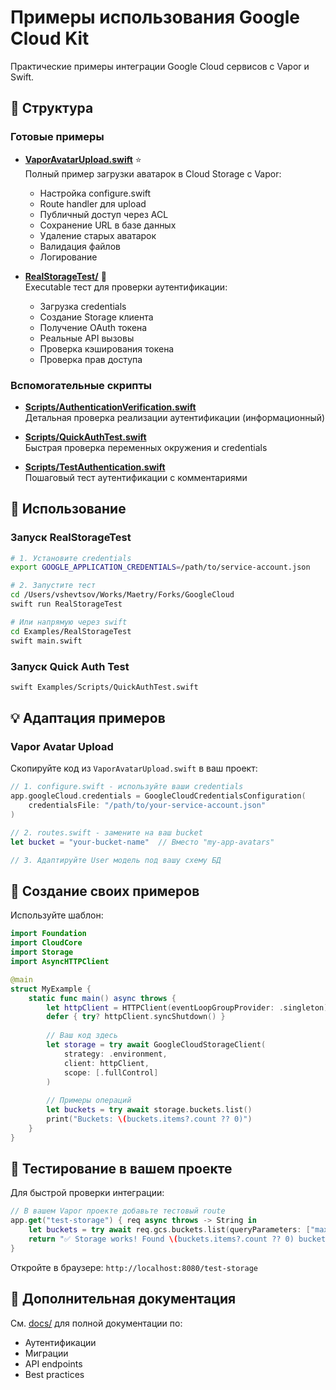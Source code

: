 # Примеры использования Google Cloud Kit

Практические примеры интеграции Google Cloud сервисов с Vapor и Swift.

## 📁 Структура

### Готовые примеры

- **[VaporAvatarUpload.swift](./VaporAvatarUpload.swift)** ⭐  
  Полный пример загрузки аватарок в Cloud Storage с Vapor:
  - Настройка configure.swift
  - Route handler для upload
  - Публичный доступ через ACL
  - Сохранение URL в базе данных
  - Удаление старых аватарок
  - Валидация файлов
  - Логирование

- **[RealStorageTest/](./RealStorageTest/)** 🧪  
  Executable тест для проверки аутентификации:
  - Загрузка credentials
  - Создание Storage клиента
  - Получение OAuth токена
  - Реальные API вызовы
  - Проверка кэширования токена
  - Проверка прав доступа

### Вспомогательные скрипты

- **[Scripts/AuthenticationVerification.swift](./Scripts/AuthenticationVerification.swift)**  
  Детальная проверка реализации аутентификации (информационный)

- **[Scripts/QuickAuthTest.swift](./Scripts/QuickAuthTest.swift)**  
  Быстрая проверка переменных окружения и credentials

- **[Scripts/TestAuthentication.swift](./Scripts/TestAuthentication.swift)**  
  Пошаговый тест аутентификации с комментариями

## 🚀 Использование

### Запуск RealStorageTest

```bash
# 1. Установите credentials
export GOOGLE_APPLICATION_CREDENTIALS=/path/to/service-account.json

# 2. Запустите тест
cd /Users/vshevtsov/Works/Maetry/Forks/GoogleCloud
swift run RealStorageTest

# Или напрямую через swift
cd Examples/RealStorageTest
swift main.swift
```

### Запуск Quick Auth Test

```bash
swift Examples/Scripts/QuickAuthTest.swift
```

## 💡 Адаптация примеров

### Vapor Avatar Upload

Скопируйте код из `VaporAvatarUpload.swift` в ваш проект:

```swift
// 1. configure.swift - используйте ваши credentials
app.googleCloud.credentials = GoogleCloudCredentialsConfiguration(
    credentialsFile: "/path/to/your-service-account.json"
)

// 2. routes.swift - замените на ваш bucket
let bucket = "your-bucket-name"  // Вместо "my-app-avatars"

// 3. Адаптируйте User модель под вашу схему БД
```

## 📝 Создание своих примеров

Используйте шаблон:

```swift
import Foundation
import CloudCore
import Storage
import AsyncHTTPClient

@main
struct MyExample {
    static func main() async throws {
        let httpClient = HTTPClient(eventLoopGroupProvider: .singleton)
        defer { try? httpClient.syncShutdown() }
        
        // Ваш код здесь
        let storage = try await GoogleCloudStorageClient(
            strategy: .environment,
            client: httpClient,
            scope: [.fullControl]
        )
        
        // Примеры операций
        let buckets = try await storage.buckets.list()
        print("Buckets: \(buckets.items?.count ?? 0)")
    }
}
```

## 🧪 Тестирование в вашем проекте

Для быстрой проверки интеграции:

```swift
// В вашем Vapor проекте добавьте тестовый route
app.get("test-storage") { req async throws -> String in
    let buckets = try await req.gcs.buckets.list(queryParameters: ["maxResults": "1"])
    return "✅ Storage works! Found \(buckets.items?.count ?? 0) buckets"
}
```

Откройте в браузере: `http://localhost:8080/test-storage`

## 🔗 Дополнительная документация

См. [docs/](../docs/) для полной документации по:
- Аутентификации
- Миграции
- API endpoints
- Best practices

